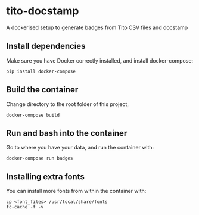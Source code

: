# tito-docstamp

A dockerised setup to generate badges from Tito CSV files and docstamp

## Install dependencies

Make sure you have Docker correctly installed, and install docker-compose:

```
pip install docker-compose
```

## Build the container

Change directory to the root folder of this project, 

```
docker-compose build
```

## Run and bash into the container

Go to where you have your data, and run the container with:

```
docker-compose run badges
```

## Installing extra fonts

You can install more fonts from within the container with:

```
cp <font_files> /usr/local/share/fonts
fc-cache -f -v
```